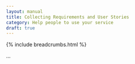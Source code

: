 ```yaml
---
layout: manual
title: Collecting Requirements and User Stories
category: Help people to use your service
draft: true
---
```


{% include breadcrumbs.html %}

...
